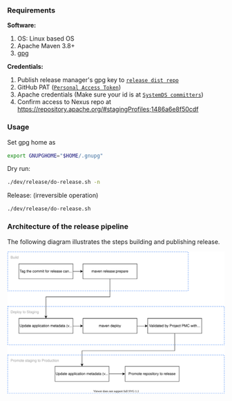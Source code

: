 <!--
{% comment %}
Licensed to the Apache Software Foundation (ASF) under one or more
contributor license agreements.  See the NOTICE file distributed with
this work for additional information regarding copyright ownership.
The ASF licenses this file to you under the Apache License, Version 2.0
(the "License"); you may not use this file except in compliance with
the License.  You may obtain a copy of the License at

http://www.apache.org/licenses/LICENSE-2.0

Unless required by applicable law or agreed to in writing, software
distributed under the License is distributed on an "AS IS" BASIS,
WITHOUT WARRANTIES OR CONDITIONS OF ANY KIND, either express or implied.
See the License for the specific language governing permissions and
limitations under the License.
{% end comment %}
-->

### Requirements

**Software:**

1. OS: Linux based OS
2. Apache Maven 3.8+
3. [gpg](https://www.gnupg.org)

**Credentials:**

1. Publish release manager's gpg key to [`release dist repo`](https://dist.apache.org/repos/dist/release/systemds/KEYS)
2. GitHub PAT ([`Personal Access Token`](https://docs.github.com/en/authentication/keeping-your-account-and-data-secure/creating-a-personal-access-token))
3. Apache credentials (Make sure your id is at [`SystemDS committers`](https://people.apache.org/committers-by-project.html#systemds))
4. Confirm access to Nexus repo at https://repository.apache.org/#stagingProfiles;1486a6e8f50cdf

### Usage

Set gpg home as

```bash
export GNUPGHOME="$HOME/.gnupg"
```

Dry run:

```sh
./dev/release/do-release.sh -n
```

Release: (irreversible operation)

```sh
./dev/release/do-release.sh
```

### Architecture of the release pipeline

The following diagram illustrates the steps building and publishing release.


![Release Architecture](./release-architecture.svg)
